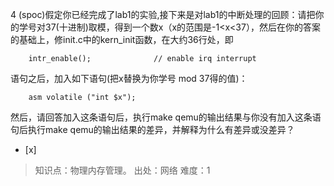4
(spoc)假定你已经完成了lab1的实验,接下来是对lab1的中断处理的回顾：请把你的学号对37(十进制)取模，得到一个数x（x的范围是-1<x<37），然后在你的答案的基础上，修init.c中的kern_init函数，在大约36行处，即
```
    intr_enable();              // enable irq interrupt
```
语句之后，加入如下语句(把x替换为你学号 mod 37得的值)：
```
    asm volatile ("int $x");
```
然后，请回答加入这条语句后，执行make qemu的输出结果与你没有加入这条语句后执行make qemu的输出结果的差异，并解释为什么有差异或没差异？ 
- [x]  

> 知识点：物理内存管理。
> 出处：网络
> 难度：1
> 
